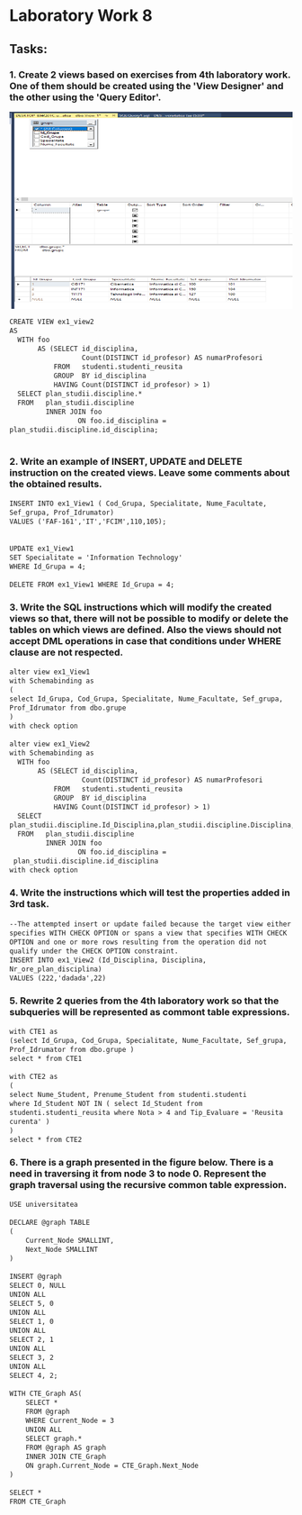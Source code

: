 # Laboratory Work 8

## Tasks:
### 1.  Create 2 views based on exercises from 4th laboratory work. One of them should be created using the 'View Designer' and the other using the 'Query Editor'.


<img  align="center" width="550" height="350" src="screenshots/ex1_1.PNG">

```
CREATE VIEW ex1_view2 
AS 
  WITH foo 
       AS (SELECT id_disciplina, 
                  Count(DISTINCT id_profesor) AS numarProfesori 
           FROM   studenti.studenti_reusita 
           GROUP  BY id_disciplina 
           HAVING Count(DISTINCT id_profesor) > 1) 
  SELECT plan_studii.discipline.* 
  FROM   plan_studii.discipline 
         INNER JOIN foo 
                 ON foo.id_disciplina = plan_studii.discipline.id_disciplina; 
   
```




### 2.  Write an example of INSERT, UPDATE and DELETE instruction on the created views. Leave some comments about the obtained results.

```
INSERT INTO ex1_View1 ( Cod_Grupa, Specialitate, Nume_Facultate, Sef_grupa, Prof_Idrumator)
VALUES ('FAF-161','IT','FCIM',110,105);


UPDATE ex1_View1
SET Specialitate = 'Information Technology'
WHERE Id_Grupa = 4;

DELETE FROM ex1_View1 WHERE Id_Grupa = 4;
```





### 3.  Write the SQL instructions which will modify the created views so that, there will not be possible to modify or delete the tables on which views are defined. Also the views should not accept DML operations in case that conditions under WHERE clause are not respected.


```
alter view ex1_View1
with Schemabinding as 
( 
select Id_Grupa, Cod_Grupa, Specialitate, Nume_Facultate, Sef_grupa, Prof_Idrumator from dbo.grupe 
)
with check option

alter view ex1_View2
with Schemabinding as 
  WITH foo 
       AS (SELECT id_disciplina, 
                  Count(DISTINCT id_profesor) AS numarProfesori 
           FROM   studenti.studenti_reusita 
           GROUP  BY id_disciplina 
           HAVING Count(DISTINCT id_profesor) > 1) 
  SELECT plan_studii.discipline.Id_Disciplina,plan_studii.discipline.Disciplina,plan_studii.discipline.Nr_ore_plan_disciplina
  FROM   plan_studii.discipline 
         INNER JOIN foo 
                 ON foo.id_disciplina =
 plan_studii.discipline.id_disciplina
with check option
```



### 4.  Write the instructions which will test the properties added in 3rd task.


```
--The attempted insert or update failed because the target view either specifies WITH CHECK OPTION or spans a view that specifies WITH CHECK OPTION and one or more rows resulting from the operation did not qualify under the CHECK OPTION constraint.
INSERT INTO ex1_View2 (Id_Disciplina, Disciplina, Nr_ore_plan_disciplina)
VALUES (222,'dadada',22)
```

### 5.  Rewrite 2 queries from the 4th laboratory work so that the subqueries will be represented as commont table expressions.


```
with CTE1 as 
(select Id_Grupa, Cod_Grupa, Specialitate, Nume_Facultate, Sef_grupa, Prof_Idrumator from dbo.grupe )
select * from CTE1

with CTE2 as 
(  
select Nume_Student, Prenume_Student from studenti.studenti
where Id_Student NOT IN ( select Id_Student from studenti.studenti_reusita where Nota > 4 and Tip_Evaluare = 'Reusita curenta' )
)
select * from CTE2
```



### 6. There is a graph presented in the figure below. There is a need in traversing it from node 3 to node 0. Represent the graph traversal using the recursive common table expression.

```
USE universitatea

DECLARE @graph TABLE
(
	Current_Node SMALLINT,
	Next_Node SMALLINT
)

INSERT @graph
SELECT 0, NULL
UNION ALL
SELECT 5, 0
UNION ALL
SELECT 1, 0
UNION ALL
SELECT 2, 1
UNION ALL
SELECT 3, 2
UNION ALL
SELECT 4, 2;

WITH CTE_Graph AS(
	SELECT *
	FROM @graph
	WHERE Current_Node = 3
	UNION ALL
	SELECT graph.*
	FROM @graph AS graph
	INNER JOIN CTE_Graph
	ON graph.Current_Node = CTE_Graph.Next_Node
)

SELECT *
FROM CTE_Graph
```
